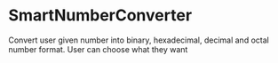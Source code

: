 # SmartNumberConverter
Convert user given number into binary, hexadecimal, decimal and octal number format.
User can choose what they want
